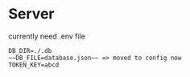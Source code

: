 # Server


currently need .env file

```
DB_DIR=./.db
~~DB_FILE=database.json~~ => moved to config now
TOKEN_KEY=abcd
```
